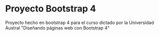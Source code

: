 <h1>Proyecto Bootstrap 4</h1>

Proyecto hecho en bootstrap 4 para el curso dictado por la Universidad Austral "Diseñando páginas web con Bootstrap 4"
